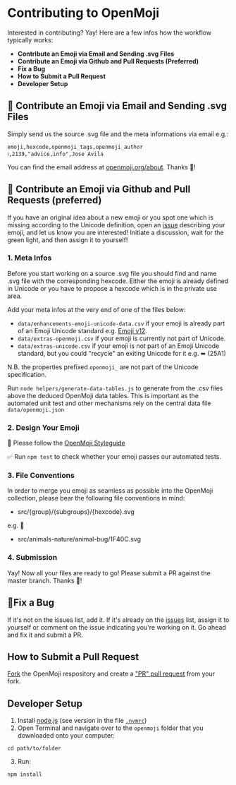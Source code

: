 Contributing to OpenMoji
========================

Interested in contributing? Yay! Here are a few infos how the workflow typically works:

* **Contribute an Emoji via Email and Sending .svg Files**
* **Contribute an Emoji via Github and Pull Requests (Preferred)**
* **Fix a Bug**
* **How to Submit a Pull Request**
* **Developer Setup**


## 💌 Contribute an Emoji via Email and Sending .svg Files

Simply send us the source .svg file and the meta informations via email e.g.:

```csv
emoji,hexcode,openmoji_tags,openmoji_author
ℹ️,2139,"advice,info",Jose Avila
```

You can find the email address at [openmoji.org/about](http://openmoji.org/about/#contact). Thanks 🙏!


## 🚀 Contribute an Emoji via Github and Pull Requests (preferred)

If you have an original idea about a new emoji or you spot one which is missing according to the Unicode definition, open an [issue](https://github.com/hfg-gmuend/openmoji/issues) describing your emoji, and let us know you are interested! Initiate a discussion, wait for the green light, and then assign it to yourself!


### 1. Meta Infos
Before you start working on a source .svg file you should find and name .svg file with the corresponding hexcode. Either the emoji is already defined in Unicode or you have to propose a hexcode which is in the private use area.

Add your meta infos at the very end of one of the files below:
* `data/enhancements-emoji-unicode-data.csv` if your emoji is already part of an Emoji Unicode standard e.g. [Emoji v12](https://unicode.org/Public/emoji/12.0/emoji-test.txt).
* `data/extras-openmoji.csv` if your emoji is currently not part of Unicode.
* `data/extras-unicode.csv` if your emoji is not part of an Emoji Unicode standard, but you could "recycle" an exiting Unicode for it e.g. ⬌ (25A1)

N.B. the properties prefixed `openmoji_` are not part of the Unicode specification.

Run `node helpers/generate-data-tables.js` to generate from the .csv files above the deduced OpenMoji data tables. This is important as the automated unit test and other mechanisms rely on the central data file `data/openmoji.json`


### 2. Design Your Emoji
🙏 Please follow the [OpenMoji Styleguide](http://openmoji.org/styleguide)

✅ Run `npm test` to check whether your emoji passes our automated tests.


### 3. File Conventions

In order to merge you emoji as seamless as possible into the OpenMoji collection, please bear the following file conventions in mind:

* src/{group}/{subgroups}/{hexcode}.svg

e.g. 🐌

* src/animals-nature/animal-bug/1F40C.svg


### 4. Submission

Yay! Now all your files are ready to go! Please submit a PR against the master branch. Thanks 🙏!


## 🐞Fix a Bug

If it's not on the issues list, add it. If it's already on the [issues](https://github.com/hfg-gmuend/openmoji/issues) list, assign it to yourself or comment on the issue indicating you're working on it. Go ahead and fix it and submit a PR.


## How to Submit a Pull Request

[Fork](https://help.github.com/articles/fork-a-repo/) the OpenMoji respository and create a ["PR" pull request](https://help.github.com/articles/creating-a-pull-request-from-a-fork/) from your fork. 


## Developer Setup

1. Install [node.js](https://nodejs.org) (see version in the file [`.nvmrc`](https://github.com/hfg-gmuend/openmoji/blob/master/.nvmrc#L1))
2. Open Terminal and navigate over to the `openmoji` folder that you downloaded onto your computer:

```
cd path/to/folder
```

3. Run:

```
npm install
```